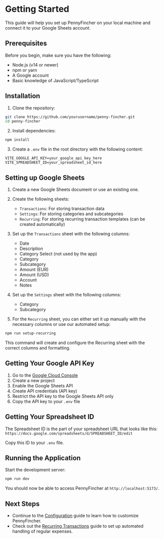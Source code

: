 # Getting Started

This guide will help you set up PennyFincher on your local machine and connect it to your Google Sheets account.

## Prerequisites

Before you begin, make sure you have the following:

- Node.js (v14 or newer)
- npm or yarn
- A Google account
- Basic knowledge of JavaScript/TypeScript

## Installation

1. Clone the repository:

```bash
git clone https://github.com/yourusername/penny-fincher.git
cd penny-fincher
```

2. Install dependencies:

```bash
npm install
```

3. Create a `.env` file in the root directory with the following content:

```
VITE_GOOGLE_API_KEY=your_google_api_key_here
VITE_SPREADSHEET_ID=your_spreadsheet_id_here
```

## Setting up Google Sheets

1. Create a new Google Sheets document or use an existing one.
2. Create the following sheets:
   - `Transactions`: For storing transaction data
   - `Settings`: For storing categories and subcategories
   - `Recurring`: For storing recurring transaction templates (can be created automatically)

3. Set up the `Transactions` sheet with the following columns:
   - Date
   - Description
   - Category Select (not used by the app)
   - Category
   - Subcategory
   - Amount (EUR)
   - Amount (USD)
   - Account
   - Notes

4. Set up the `Settings` sheet with the following columns:
   - Category
   - Subcategory

5. For the `Recurring` sheet, you can either set it up manually with the necessary columns or use our automated setup:

```bash
npm run setup-recurring
```

This command will create and configure the Recurring sheet with the correct columns and formatting.

## Getting Your Google API Key

1. Go to the [Google Cloud Console](https://console.cloud.google.com/)
2. Create a new project
3. Enable the Google Sheets API
4. Create API credentials (API key)
5. Restrict the API key to the Google Sheets API only
6. Copy the API key to your `.env` file

## Getting Your Spreadsheet ID

The Spreadsheet ID is the part of your spreadsheet URL that looks like this:
`https://docs.google.com/spreadsheets/d/SPREADSHEET_ID/edit`

Copy this ID to your `.env` file.

## Running the Application

Start the development server:

```bash
npm run dev
```

You should now be able to access PennyFincher at `http://localhost:5173/`.

## Next Steps

- Continue to the [Configuration](/guide/configuration) guide to learn how to customize PennyFincher.
- Check out the [Recurring Transactions](/guide/recurring-transactions) guide to set up automated handling of regular expenses.